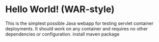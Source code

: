 Hello World! (WAR-style)
===============

This is the simplest possible Java webapp for testing servlet container deployments.  It should work on any container and requires no other dependencies or configuration.
install maven package
